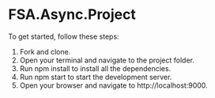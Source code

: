# FSA.Async.Project

To get started, follow these steps:

1) Fork and clone.
2) Open your terminal and navigate to the project folder.
3) Run npm install to install all the dependencies.
4) Run npm start to start the development server.
5) Open your browser and navigate to http://localhost:9000.
